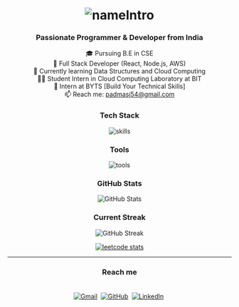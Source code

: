<div align="center">

 <!-- Animated Typing Effect for Name -->
  <h1>
    <img src="https://readme-typing-svg.demolab.com?font=Fira+Code&size=30&pause=1000&color=4E7AAB&vCenter=true&width=500&lines=Hi+%F0%9F%91%8B%2C+I'm+Padmavathi SJ;A+Cloud+Enthusiast+%26+Web+Developer;React+%7C+Node.js+%7C+AWS+Learner" alt="nameIntro" />
  </h1>


  <!-- Brief Intro with Icons -->
  <h3 align="center">
    <strong>Passionate Programmer & Developer from India</strong>
  </h3>
  <p>
    🎓 Pursuing B.E in CSE <br>
    🚀 Full Stack Developer (React, Node.js, AWS) <br>
    🌱 Currently learning Data Structures and Cloud Computing <br>
    👨‍💻 Student Intern in Cloud Computing Laboratory at BIT <br>
    💼 Intern at BYTS [Build Your Technical Skills] <br>
    📫 Reach me: <a href="mailto:padmasj54@gmail.com">padmasj54@gmail.com</a>
  </p>

  <!-- Badges for Languages & Tools -->
  <h3><strong>Tech Stack</strong></h3>
  <p>
    <img src="https://skillicons.dev/icons?i=java,js,react,aws,cpp,python,git,nodejs,mysql,c,expressjs,html,css,mongodb" alt="skills" /> 
  </p>

  <h3><strong>Tools</strong></h3>
  <p>
    <img src="https://skillicons.dev/icons?i=github,figma,vscode,git" alt="tools" /> 
  </p>

<!-- GitHub Stats Card -->
<h3><strong>GitHub Stats</strong></h3>
<p>
  <img src="https://github-readme-stats.vercel.app/api?username=Padmavathi-SJ&show_icons=true&theme=dark&border_color=000000&title_color=FFD700&icon_color=FFD700" alt="GitHub Stats" />
</p>



  <!-- Streak Stats -->
  <h3><strong>Current Streak</strong></h3>
  <p>
    <img src="https://github-readme-streak-stats.herokuapp.com/?user=Padmavathi-SJ&theme=dark&border=black&fire=gold&currStreakLabel=gold" alt="GitHub Streak" />
  </p>

  <!-- LeetCode Card -->
  <a href="https://leetcode.com/u/PADMAVATHISJ/"><img src="https://leetcard.jacoblin.cool/PADMAVATHISJ" alt="leetcode stats"></a>

</div>
<hr>
<h3 align="center"><strong>Reach me</strong></h3>
<div align="center" style="padding: 20px;">
  <a href="mailto:padmasj54@gmail.com"><img src="https://skillicons.dev/icons?i=gmail&theme=light" alt="Gmail" /></a>&nbsp;
  <a href="https://github.com/Padmavathi-SJ"><img src="https://skillicons.dev/icons?i=github&theme=light" alt="GitHub" /></a>&nbsp;
  <a href="https://www.linkedin.com/in/padmavathisj/"><img src="https://skillicons.dev/icons?i=linkedin&theme=light" alt="LinkedIn" /></a>&nbsp;
</div>
